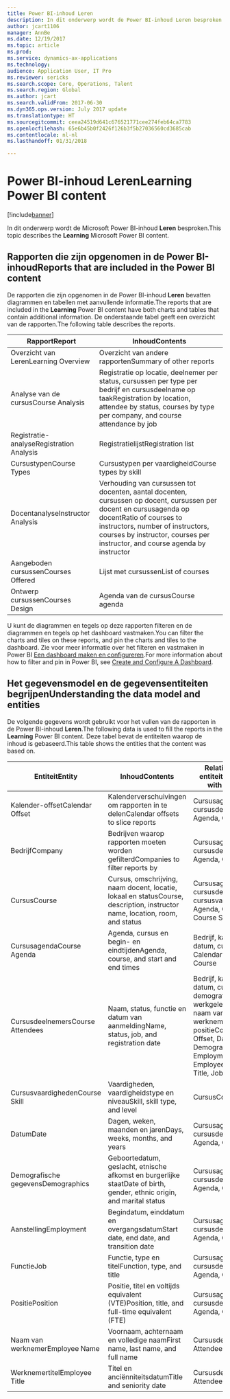 ```yaml
---
title: Power BI-inhoud Leren
description: In dit onderwerp wordt de Power BI-inhoud Leren besproken.
author: jcart1106
manager: AnnBe
ms.date: 12/19/2017
ms.topic: article
ms.prod: 
ms.service: dynamics-ax-applications
ms.technology: 
audience: Application User, IT Pro
ms.reviewer: sericks
ms.search.scope: Core, Operations, Talent
ms.search.region: Global
ms.author: jcart
ms.search.validFrom: 2017-06-30
ms.dyn365.ops.version: July 2017 update
ms.translationtype: HT
ms.sourcegitcommit: ceea24519d641c676521771cee274feb64ca7783
ms.openlocfilehash: 65e6b45b0f2426f126b3f5b27036560cd3685cab
ms.contentlocale: nl-nl
ms.lasthandoff: 01/31/2018

---
```


# <a name="learning-power-bi-content"></a><span data-ttu-id="ecb3d-103">Power BI-inhoud Leren</span><span class="sxs-lookup"><span data-stu-id="ecb3d-103">Learning Power BI content</span></span>

[!include[banner](../includes/banner.md)]

<span data-ttu-id="ecb3d-104">In dit onderwerp wordt de Microsoft Power BI-inhoud **Leren** besproken.</span><span class="sxs-lookup"><span data-stu-id="ecb3d-104">This topic describes the **Learning** Microsoft Power BI content.</span></span>

## <a name="reports-that-are-included-in-the-power-bi-content"></a><span data-ttu-id="ecb3d-105">Rapporten die zijn opgenomen in de Power BI-inhoud</span><span class="sxs-lookup"><span data-stu-id="ecb3d-105">Reports that are included in the Power BI content</span></span>

<span data-ttu-id="ecb3d-106">De rapporten die zijn opgenomen in de Power BI-inhoud **Leren** bevatten diagrammen en tabellen met aanvullende informatie.</span><span class="sxs-lookup"><span data-stu-id="ecb3d-106">The reports that are included in the **Learning** Power BI content have both charts and tables that contain additional information.</span></span> <span data-ttu-id="ecb3d-107">De onderstaande tabel geeft een overzicht van de rapporten.</span><span class="sxs-lookup"><span data-stu-id="ecb3d-107">The following table describes the reports.</span></span>

| <span data-ttu-id="ecb3d-108">Rapport</span><span class="sxs-lookup"><span data-stu-id="ecb3d-108">Report</span></span>                | <span data-ttu-id="ecb3d-109">Inhoud</span><span class="sxs-lookup"><span data-stu-id="ecb3d-109">Contents</span></span> |
|-----------------------|----------|
| <span data-ttu-id="ecb3d-110">Overzicht van Leren</span><span class="sxs-lookup"><span data-stu-id="ecb3d-110">Learning Overview</span></span>     | <span data-ttu-id="ecb3d-111">Overzicht van andere rapporten</span><span class="sxs-lookup"><span data-stu-id="ecb3d-111">Summary of other reports</span></span> |
| <span data-ttu-id="ecb3d-112">Analyse van de cursus</span><span class="sxs-lookup"><span data-stu-id="ecb3d-112">Course Analysis</span></span>       | <span data-ttu-id="ecb3d-113">Registratie op locatie, deelnemer per status, cursussen per type per bedrijf en cursusdeelname op taak</span><span class="sxs-lookup"><span data-stu-id="ecb3d-113">Registration by location, attendee by status, courses by type per company, and course attendance by job</span></span> |
| <span data-ttu-id="ecb3d-114">Registratie-analyse</span><span class="sxs-lookup"><span data-stu-id="ecb3d-114">Registration Analysis</span></span> | <span data-ttu-id="ecb3d-115">Registratielijst</span><span class="sxs-lookup"><span data-stu-id="ecb3d-115">Registration list</span></span> |
| <span data-ttu-id="ecb3d-116">Cursustypen</span><span class="sxs-lookup"><span data-stu-id="ecb3d-116">Course Types</span></span>          | <span data-ttu-id="ecb3d-117">Cursustypen per vaardigheid</span><span class="sxs-lookup"><span data-stu-id="ecb3d-117">Course types by skill</span></span> |
| <span data-ttu-id="ecb3d-118">Docentanalyse</span><span class="sxs-lookup"><span data-stu-id="ecb3d-118">Instructor Analysis</span></span>   | <span data-ttu-id="ecb3d-119">Verhouding van cursussen tot docenten, aantal docenten, cursussen op docent, cursussen per docent en cursusagenda op docent</span><span class="sxs-lookup"><span data-stu-id="ecb3d-119">Ratio of courses to instructors, number of instructors, courses by instructor, courses per instructor, and course agenda by instructor</span></span> |
| <span data-ttu-id="ecb3d-120">Aangeboden cursussen</span><span class="sxs-lookup"><span data-stu-id="ecb3d-120">Courses Offered</span></span>       | <span data-ttu-id="ecb3d-121">Lijst met cursussen</span><span class="sxs-lookup"><span data-stu-id="ecb3d-121">List of courses</span></span> |
| <span data-ttu-id="ecb3d-122">Ontwerp cursussen</span><span class="sxs-lookup"><span data-stu-id="ecb3d-122">Courses Design</span></span>        | <span data-ttu-id="ecb3d-123">Agenda van de cursus</span><span class="sxs-lookup"><span data-stu-id="ecb3d-123">Course agenda</span></span> |

<span data-ttu-id="ecb3d-124">U kunt de diagrammen en tegels op deze rapporten filteren en de diagrammen en tegels op het dashboard vastmaken.</span><span class="sxs-lookup"><span data-stu-id="ecb3d-124">You can filter the charts and tiles on these reports, and pin the charts and tiles to the dashboard.</span></span> <span data-ttu-id="ecb3d-125">Zie voor meer informatie over het filteren en vastmaken in Power BI [Een dashboard maken en configureren](https://powerbi.microsoft.com/en-us/guided-learning/powerbi-learning-4-2-create-configure-dashboards).</span><span class="sxs-lookup"><span data-stu-id="ecb3d-125">For more information about how to filter and pin in Power BI, see [Create and Configure A Dashboard](https://powerbi.microsoft.com/en-us/guided-learning/powerbi-learning-4-2-create-configure-dashboards).</span></span>

## <a name="understanding-the-data-model-and-entities"></a><span data-ttu-id="ecb3d-126">Het gegevensmodel en de gegevensentiteiten begrijpen</span><span class="sxs-lookup"><span data-stu-id="ecb3d-126">Understanding the data model and entities</span></span>

<span data-ttu-id="ecb3d-127">De volgende gegevens wordt gebruikt voor het vullen van de rapporten in de Power BI-inhoud **Leren**.</span><span class="sxs-lookup"><span data-stu-id="ecb3d-127">The following data is used to fill the reports in the **Learning** Power BI content.</span></span> <span data-ttu-id="ecb3d-128">Deze tabel bevat de entiteiten waarop de inhoud is gebaseerd.</span><span class="sxs-lookup"><span data-stu-id="ecb3d-128">This table shows the entities that the content was based on.</span></span>

| <span data-ttu-id="ecb3d-129">Entiteit</span><span class="sxs-lookup"><span data-stu-id="ecb3d-129">Entity</span></span>           | <span data-ttu-id="ecb3d-130">Inhoud</span><span class="sxs-lookup"><span data-stu-id="ecb3d-130">Contents</span></span>                                                         | <span data-ttu-id="ecb3d-131">Relaties met andere entiteiten</span><span class="sxs-lookup"><span data-stu-id="ecb3d-131">Relationships with other entities</span></span> |
|------------------|------------------------------------------------------------------|-----------------------------------|
| <span data-ttu-id="ecb3d-132">Kalender-offset</span><span class="sxs-lookup"><span data-stu-id="ecb3d-132">Calendar Offset</span></span>  | <span data-ttu-id="ecb3d-133">Kalenderverschuivingen om rapporten in te delen</span><span class="sxs-lookup"><span data-stu-id="ecb3d-133">Calendar offsets to slice reports</span></span>                                | <span data-ttu-id="ecb3d-134">Cursusagenda, cursusdeelnemers</span><span class="sxs-lookup"><span data-stu-id="ecb3d-134">Course Agenda, Course Attendees</span></span> |
| <span data-ttu-id="ecb3d-135">Bedrijf</span><span class="sxs-lookup"><span data-stu-id="ecb3d-135">Company</span></span>          | <span data-ttu-id="ecb3d-136">Bedrijven waarop rapporten moeten worden gefilterd</span><span class="sxs-lookup"><span data-stu-id="ecb3d-136">Companies to filter reports by</span></span>                                   | <span data-ttu-id="ecb3d-137">Cursusagenda, cursusdeelnemers</span><span class="sxs-lookup"><span data-stu-id="ecb3d-137">Course Agenda, Course Attendees</span></span> |
| <span data-ttu-id="ecb3d-138">Cursus</span><span class="sxs-lookup"><span data-stu-id="ecb3d-138">Course</span></span>           | <span data-ttu-id="ecb3d-139">Cursus, omschrijving, naam docent, locatie, lokaal en status</span><span class="sxs-lookup"><span data-stu-id="ecb3d-139">Course, description, instructor name, location, room, and status</span></span> | <span data-ttu-id="ecb3d-140">Cursusagenda, cursusdeelnemers, cursusvaardigheden</span><span class="sxs-lookup"><span data-stu-id="ecb3d-140">Course Agenda, Course Attendees, Course Skill</span></span> |
| <span data-ttu-id="ecb3d-141">Cursusagenda</span><span class="sxs-lookup"><span data-stu-id="ecb3d-141">Course Agenda</span></span>    | <span data-ttu-id="ecb3d-142">Agenda, cursus en begin- en eindtijden</span><span class="sxs-lookup"><span data-stu-id="ecb3d-142">Agenda, course, and start and end times</span></span>                          | <span data-ttu-id="ecb3d-143">Bedrijf, kalender-offset, datum, cursus</span><span class="sxs-lookup"><span data-stu-id="ecb3d-143">Company, Calendar Offset, Date, Course</span></span> |
| <span data-ttu-id="ecb3d-144">Cursusdeelnemers</span><span class="sxs-lookup"><span data-stu-id="ecb3d-144">Course Attendees</span></span> | <span data-ttu-id="ecb3d-145">Naam, status, functie en datum van aanmelding</span><span class="sxs-lookup"><span data-stu-id="ecb3d-145">Name, status, job, and registration date</span></span>                         | <span data-ttu-id="ecb3d-146">Bedrijf, kalender-offset, datum, cursus, demografische gegevens, werkgelegenheid, cursus, naam van werknemer, werknemertitel, functie, positie</span><span class="sxs-lookup"><span data-stu-id="ecb3d-146">Company, Calendar Offset, Date, Course, Demographics, Employment, Course, Employee Name, Employee Title, Job, Position</span></span> |
| <span data-ttu-id="ecb3d-147">Cursusvaardigheden</span><span class="sxs-lookup"><span data-stu-id="ecb3d-147">Course Skill</span></span>     | <span data-ttu-id="ecb3d-148">Vaardigheden, vaardigheidstype en niveau</span><span class="sxs-lookup"><span data-stu-id="ecb3d-148">Skill, skill type, and level</span></span>                                     | <span data-ttu-id="ecb3d-149">Cursus</span><span class="sxs-lookup"><span data-stu-id="ecb3d-149">Course</span></span> |
| <span data-ttu-id="ecb3d-150">Datum</span><span class="sxs-lookup"><span data-stu-id="ecb3d-150">Date</span></span>             | <span data-ttu-id="ecb3d-151">Dagen, weken, maanden en jaren</span><span class="sxs-lookup"><span data-stu-id="ecb3d-151">Days, weeks, months, and years</span></span>                                   | <span data-ttu-id="ecb3d-152">Cursusagenda, cursusdeelnemers</span><span class="sxs-lookup"><span data-stu-id="ecb3d-152">Course Agenda, Course Attendees</span></span> |
| <span data-ttu-id="ecb3d-153">Demografische gegevens</span><span class="sxs-lookup"><span data-stu-id="ecb3d-153">Demographics</span></span>     | <span data-ttu-id="ecb3d-154">Geboortedatum, geslacht, etnische afkomst en burgerlijke staat</span><span class="sxs-lookup"><span data-stu-id="ecb3d-154">Date of birth, gender, ethnic origin, and marital status</span></span>         | <span data-ttu-id="ecb3d-155">Cursusagenda, cursusdeelnemers</span><span class="sxs-lookup"><span data-stu-id="ecb3d-155">Course Agenda, Course Attendees</span></span> |
| <span data-ttu-id="ecb3d-156">Aanstelling</span><span class="sxs-lookup"><span data-stu-id="ecb3d-156">Employment</span></span>       | <span data-ttu-id="ecb3d-157">Begindatum, einddatum en overgangsdatum</span><span class="sxs-lookup"><span data-stu-id="ecb3d-157">Start date, end date, and transition date</span></span>                        | <span data-ttu-id="ecb3d-158">Cursusagenda, cursusdeelnemers</span><span class="sxs-lookup"><span data-stu-id="ecb3d-158">Course Agenda, Course Attendees</span></span> |
| <span data-ttu-id="ecb3d-159">Functie</span><span class="sxs-lookup"><span data-stu-id="ecb3d-159">Job</span></span>              | <span data-ttu-id="ecb3d-160">Functie, type en titel</span><span class="sxs-lookup"><span data-stu-id="ecb3d-160">Function, type, and title</span></span>                                        | <span data-ttu-id="ecb3d-161">Cursusagenda, cursusdeelnemers</span><span class="sxs-lookup"><span data-stu-id="ecb3d-161">Course Agenda, Course Attendees</span></span> |
| <span data-ttu-id="ecb3d-162">Positie</span><span class="sxs-lookup"><span data-stu-id="ecb3d-162">Position</span></span>         | <span data-ttu-id="ecb3d-163">Positie, titel en voltijds equivalent (VTE)</span><span class="sxs-lookup"><span data-stu-id="ecb3d-163">Position, title, and full-time equivalent (FTE)</span></span>                  | <span data-ttu-id="ecb3d-164">Cursusagenda, cursusdeelnemers</span><span class="sxs-lookup"><span data-stu-id="ecb3d-164">Course Agenda, Course Attendees</span></span> |
| <span data-ttu-id="ecb3d-165">Naam van werknemer</span><span class="sxs-lookup"><span data-stu-id="ecb3d-165">Employee Name</span></span>    | <span data-ttu-id="ecb3d-166">Voornaam, achternaam en volledige naam</span><span class="sxs-lookup"><span data-stu-id="ecb3d-166">First name, last name, and full name</span></span>                             | <span data-ttu-id="ecb3d-167">Cursusdeelnemers</span><span class="sxs-lookup"><span data-stu-id="ecb3d-167">Course Attendees</span></span> |
| <span data-ttu-id="ecb3d-168">Werknemertitel</span><span class="sxs-lookup"><span data-stu-id="ecb3d-168">Employee Title</span></span>   | <span data-ttu-id="ecb3d-169">Titel en anciënniteitsdatum</span><span class="sxs-lookup"><span data-stu-id="ecb3d-169">Title and seniority date</span></span>                                         | <span data-ttu-id="ecb3d-170">Cursusdeelnemers</span><span class="sxs-lookup"><span data-stu-id="ecb3d-170">Course Attendees</span></span> |



